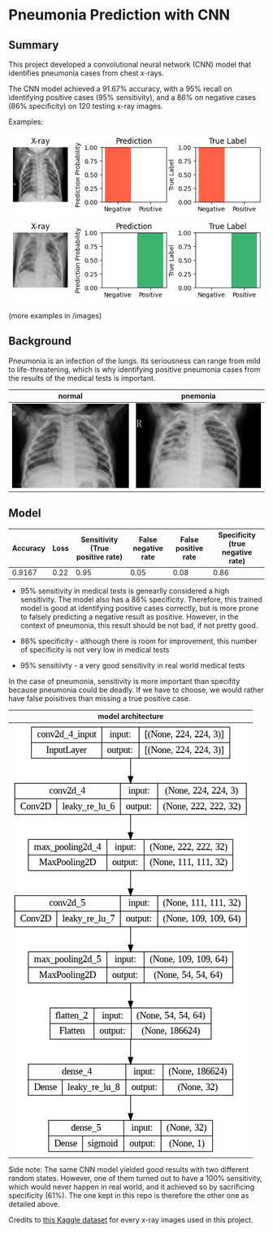 # Pneumonia Prediction with CNN

## Summary

This project developed a convolutional neural network (CNN) model that identifies pneumonia cases from chest x-rays.

The CNN model achieved a 91.67% accuracy, with a 95% recall on identifying positive cases (95% sensitivity), and a 86% on negative cases (86% specificity) on 120 testing x-ray images.

Examples: 

![predict](/images/test_5.png) ![predict2](/images/test_78.png)

(more examples in /images)

## Background

Pneumonia is an infection of the lungs. Its seriousness can range from mild to life-threatening, which is why identifying positive pneumonia cases from the results of the medical tests is important.

| normal | pnemonia |
|-------|-------|
| ![normal x ray](/chest_xray/val/NORMAL/NORMAL2-IM-1436-0001.jpeg) | ![pna x ray](/chest_xray/val/PNEUMONIA/person1954_bacteria_4886.jpeg) |


## Model

| Accuracy | Loss | Sensitivity (True positive rate) | False negative rate | False positive rate | Specificity (true negative rate) |
|------|-----|-----|-----|------|------|
| 0.9167 | 0.22 | 0.95 | 0.05 | 0.08 | 0.86 |

* 95% sensitivity in medical tests is genearlly considered a high sensitivity. The model also has a 86% specificity. Therefore, this trained model is good at identifying positive cases correctly, but is more prone to falsely predicting a negative result as positive. However, in the context of pneumonia, this result should be not bad, if not pretty good.

* 86% specificity - although there is room for improvement, this number of specificity is not very low in medical tests

* 95% sensitiivty - a very good sensitivity in real world medical tests

In the case of pneumonia, sensitivity is more important than specifity because pneumonia could be deadly. If we have to choose, we would rather have false poisitives than missing a true positive case.

| model architecture |
|-----|
| ![arch](/images/cnn_architecture.png)

Side note:
The same CNN model yielded good results with two different random states. However, one of them turned out to have a 100% sensitivity, which would never happen in real world, and it achieved so by sacrificing specificity (61%). The one kept in this repo is therefore the other one as detailed above.



Credits to [this Kaggle dataset](https://www.kaggle.com/datasets/paultimothymooney/chest-xray-pneumonia) for every x-ray images used in this project.